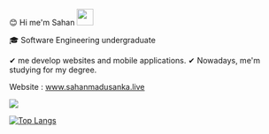 :blush: Hi me'm Sahan <img src="https://raw.githubusercontent.com/MartinHeinz/MartinHeinz/master/wave.gif" width="30px">

:mortar_board: Software Engineering undergraduate

✔ me develop websites and mobile applications. 
✔ Nowadays, me'm studying for my degree. 

Website : www.sahanmadusanka.live

<img src="https://github-readme-stats.vercel.app/api?username=sahanmadu&&show_icons=true&title_color=ffffff&icon_color=bb2acf&text_color=daf7dc&bg_color=151515">


[![Top Langs](https://github-readme-stats.vercel.app/api/top-langs/?username=sahanmadu&langs_count=8)](https://github.com/sahanmadu/github-readme-stats)


